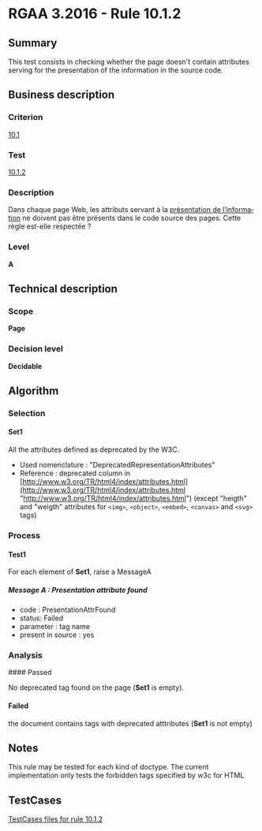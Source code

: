 # RGAA 3.2016 - Rule 10.1.2

## Summary
This test consists in checking whether the page doesn't contain
attributes serving for the presentation of the information in the source
code.

## Business description

### Criterion
[10.1](http://references.modernisation.gouv.fr/rgaa-accessibilite/2016/criteres.html#crit-10-1)

### Test
[10.1.2](http://references.modernisation.gouv.fr/rgaa-accessibilite/2016/criteres.html#test-10-1-2)

### Description
<div lang="fr">Dans chaque page Web, les attributs servant &#xE0; la <a href="http://references.modernisation.gouv.fr/rgaa-accessibilite/glossaire.html#prsentation-de-linformation">pr&#xE9;sentation de l&#x2019;information</a> ne doivent pas &#xEA;tre pr&#xE9;sents dans le code source des pages. Cette r&#xE8;gle est-elle respect&#xE9;e&nbsp;?</div>

### Level
**A**

## Technical description

### Scope
**Page**

### Decision level
**Decidable**

## Algorithm

### Selection

#### Set1

All the attributes defined as deprecated by the W3C.

-   Used nomenclature : "DeprecatedRepresentationAttributes"
-   Reference : deprecated column in
    [http://www.w3.org/TR/html4/index/attributes.html](http://www.w3.org/TR/html4/index/attributes.html "http://www.w3.org/TR/html4/index/attributes.html")
    (except "heigth" and "weigth" attributes for `<img>`, `<object>`, `<embed>`, `<canvas>` and `<svg>` tags)

### Process

#### Test1 

For each element of **Set1**, raise a MessageA

##### Message A : Presentation attribute found

-  code : PresentationAttrFound
-  status: Failed
-  parameter : tag name
-  present in source : yes


### Analysis

#### Passed

No deprecated tag found on the page (**Set1** is empty).

#### Failed

the document contains tags with deprecated atttributes (**Set1** is not empty)

## Notes

This rule may be tested for each kind of doctype. The current
implementation only tests the forbidden tags specified by w3c for HTML




##  TestCases

[TestCases files for rule 10.1.2](https://github.com/Asqatasun/Asqatasun/tree/develop/rules/rules-rgaa3.2016/src/test/resources/testcases/rgaa32016/Rgaa32016Rule100102/)


